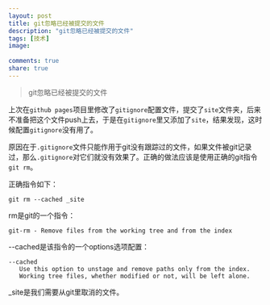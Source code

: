 ```yaml
---
layout: post
title: git忽略已经被提交的文件
description: "git忽略已经被提交的文件"
tags: [技术]
image:
  
comments: true
share: true
---
```


> git忽略已经被提交的文件

上次在```github pages```项目里修改了```gitignore```配置文件，提交了```site```文件夹，后来不准备把这个文件push上去，于是在```gitignore```里又添加了```site```，结果发现，这时候配置```gitignore```没有用了。

原因在于```.gitignore```文件只能作用于git没有跟踪过的文件，如果文件被git记录过，那么```.gitignore```对它们就没有效果了。正确的做法应该是使用正确的git指令```git rm```。

<!-- more -->

正确指令如下：

```
git rm --cached _site
```

rm是git的一个指令：

```
git-rm - Remove files from the working tree and from the index
```

--cached是该指令的一个options选项配置：

```
--cached
   Use this option to unstage and remove paths only from the index.
   Working tree files, whether modified or not, will be left alone.
```

_site是我们需要从git里取消的文件。


